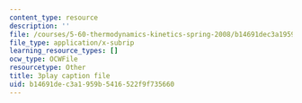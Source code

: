 ```yaml
---
content_type: resource
description: ''
file: /courses/5-60-thermodynamics-kinetics-spring-2008/b14691dec3a1959b5416522f9f735660_qYqI9IWyv-c.srt
file_type: application/x-subrip
learning_resource_types: []
ocw_type: OCWFile
resourcetype: Other
title: 3play caption file
uid: b14691de-c3a1-959b-5416-522f9f735660
---
```

